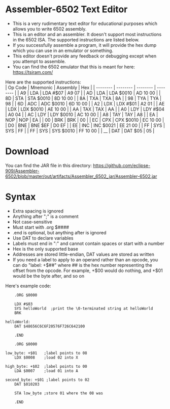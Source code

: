 # Assembler-6502 Text Editor
- This is a very rudimentary text editor for educational purposes which allows you to write 6502 assembly.  
- This is an editor and an assembler. It doesn't support most instructions in the 6502 ISA. The supported instructions are listed below.  
- If you successfully assemble a program, it will provide the hex dump which you can use in an emulator or something.  
- This editor doesn't provide any feedback or debugging except when you attempt to assemble.  
- You can find the 6502 emulator that this is meant for here: https://tsiram.com/  

Here are the supported instructions:  
| Op Code | Mnemonic | Assembly | Hex |
| -------- | -------- | -------- | -------- |
| A9 | LDA | LDA #$07 | A9 07 |
| AD | LDA | LDA $0010 | AD 10 00 |
| 8D | STA | STA $0010 | 8D 10 00 |
| 8A | TXA | TXA | 8A |
| 98 | TYA | TYA | 98 |
| 6D | ADC | ADC $0010 | 6D 10 00 |
| A2 | LDX | LDX #$01 | A2 01 |
| AE | LDX | LDX $0010 | AE 10 00 |
| AA | TAX | TAX | AA |
| A0 | LDY | LDY #$04 | A0 04 |
| AC | LDY | LDY $0010 | AC 10 00 |
| A8 | TAY | TAY | A8 |
| EA | NOP | NOP | EA |
| 00 | BRK | BRK | 00 |
| EC | CPX | CPX $0010 | EC 10 00 |
| D0 | BNE | BNE $EF | D0 EF |
| EE | INC | INC $0021 | EE 21 00 |
| FF | SYS | SYS | FF |
| FF | SYS | SYS $0010 | FF 10 00 |
| __ | DAT | DAT $05 | 05 |

# Download
You can find the JAR file in this directory: https://github.com/eclipse-909/Assembler-6502/blob/master/out/artifacts/Assembler_6502_jar/Assembler-6502.jar

# Syntax
- Extra spacing is ignored
- Anything after ";" is a comment
- Not case-sensitive
- Must start with .org $####
- .end is optional, but anything after is ignored
- Use DAT to declare variables
- Labels must end in ":" and cannot contain spaces or start with a number
- Hex is the only supported base
- Addresses are stored little-endian, DAT values are stored as written
- If you need a label to apply to an operand rather than an opcode,
you can do "label: +$##" where ## is the hex number representing the offset from the opcode.
For example, +$00 would do nothing, and +$01 would be the byte after, and so on

Here's example code:
```Assembly
    .ORG $0000
    
    LDX #$03
    SYS helloWorld  ;print the \0-terminated string at helloWorld
    BRK
    
helloWorld:
    DAT $48656C6C6F20576F726C642100
    
    .END
```

```Assembly
    .ORG $0000

low_byte: +$01   ;label points to 08
    LDX $0008    ;load 02 into X

high_byte: +$02  ;label points to 00
    LDA $0007    ;load 01 into A

second_byte: +$01 ;label points to 02
    DAT $010203

    STA low_byte ;store 01 where the 08 was

    .END
```
